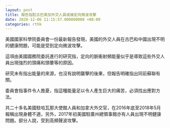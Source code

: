 ```yaml
---
layout: post
title: 報告指駐古巴美加外交人員或被定向微波攻擊
date: 2020-12-06 11:15:57.000000000 +08:00
categories: rthk
---
```


美國國家科學院委員會一份最新報告發現，美國的外交人員在古巴和中國出現不明的健康問題，可能是受到定向微波攻擊。

這項由美國國務院委託進行的研究指，定向的脈衝射頻能量似乎是導致這些外交人員出現強烈的頭痛和頭暈等的原因。

研究未有指出能量的來源，也沒有說明襲擊的後果，但報告明確指出同前蘇聯有關。

委員會指事件令人擔憂，指這種能量足以令人產生巨大的痛苦，必須找出應對方法。

共二十多名美國駐哈瓦那大使館人員和加拿大外交官，在2016年底至2018年5月報稱出現身體不適，另外，2017年初美國駐廣州總領事館亦有人員出現不明健康問題。部分人說，受到高頻聲波攻擊。
